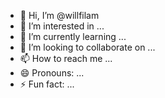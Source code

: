 - 👋 Hi, I’m @willfilam
- 👀 I’m interested in ...
- 🌱 I’m currently learning ...
- 💞️ I’m looking to collaborate on ...
- 📫 How to reach me ...
- 😄 Pronouns: ...
- ⚡ Fun fact: ...

<!---
willfilam/willfilam is a ✨ special ✨ repository because its `README.md` (this file) appears on your GitHub profile.
You can click the Preview link to take a look at your changes.
--->
